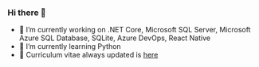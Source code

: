 ### Hi there 👋

<!--
**philbroz/philbroz** is a ✨ _special_ ✨ repository because its `README.md` (this file) appears on your GitHub profile.

Here are some ideas to get you started:

- 🔭 I’m currently working on ...
- 🌱 I’m currently learning ...
- 👯 I’m looking to collaborate on ...
- 🤔 I’m looking for help with ...
- 💬 Ask me about ...
- 📫 How to reach me: ...
- 😄 Pronouns: ...
- ⚡ Fun fact: ...
-->
- 🔭 I’m currently working on .NET Core, Microsoft SQL Server, Microsoft Azure SQL Database, SQLite, Azure DevOps, React Native
- 🌱 I’m currently learning Python
- 📁 Curriculum vitae always updated is [here](https://philbroz.github.io/cv/)

